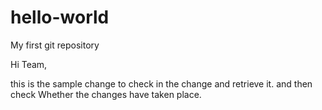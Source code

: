 # hello-world
My first git repository

Hi Team,

this is the sample change to check in the change and retrieve it. and then check Whether the changes have taken place.
